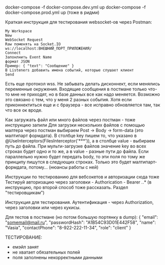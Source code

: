 docker-compose -f docker-compose.dev.yml up
docker-compose -f docker-compose.prod.yml up
(тоже в ридми)

Краткая инструкция для тестирования websocket-ов через Postman:

    My Workspace
    New
    WebSocket Request
    Raw поменять на Socket.IO
    ws://localhost:ВНЕШНИЙ_ПОРТ_ПРИЛОЖЕНИЯ/
    Connect
    Запонлнить Event Name
    формат JSON
    Пример: { "text": "Сообщение" }
    В Listeners добавить имена событий, которые слушает клиент
    Send

Есть еще протокол wss. Не забывать делать дисконнект, если менялись переменные окружения. Входящие сообщения в постмане только что-то мне не приходят, но в базе данных все как надо меняется. Возможно это связано с тем, что у меня 2 разных события. Хотя если приконнектиться еще и с браузера - все исправно обновляется там, так что все ок вроде.

Как загружать файл или много файлов через постман - тоже инструкцию запили
Для загрузки нескольких файлов с помощью малтера через постман выбираем Post -> Body -> form-data (это малтипарт формдата). В столбце key пишем то, что указано в @UseInterceptors(FilesInterceptor('***')), а в столбце value - выбираем путь до файла. При мульти-загрузке файлов значение key во всех строках будет одно и то же, а в value - разные пути до файла. Если параллельно нужно будет передать body, то эти поля по тому же принципу пишутся в следующих строках. Только это будет малтипарт-формдата, потому... (нюансы работы с ней)

Инструкции по тестированию для вебсокетов и авторизации сюда тоже
Тестируй авторизацию через заголовки - Authorication - Bearer *.*.* (в инструкцию, про второй способ тоже рассказать. Раздел "тестировщикам")

Инструкция для тестирования. Аутентификация - через Authorization, через заголовки или через кукисы.


Для тестов в постмане (но потом большую портянку в dump):
{
  "email": "somemail@mail.ru",
  "passwordHash": "A1B54C93D01E442F58",
  "name": "Vasia",
  "contactPhone": "8-922-222-11-34",
  "role": "client"
}

ТЕСТИРОВАНИЕ:
- емэйл занят
- не хватает обязательных полей
- поля заполнены некорректными данными